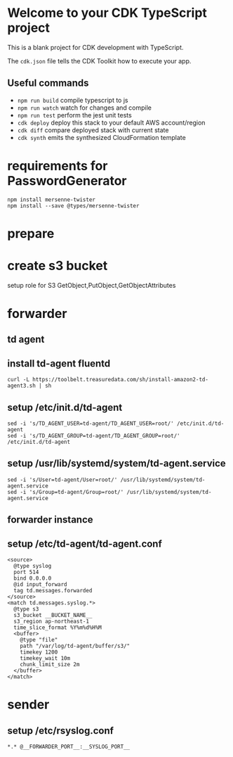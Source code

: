 # Welcome to your CDK TypeScript project

This is a blank project for CDK development with TypeScript.

The `cdk.json` file tells the CDK Toolkit how to execute your app.

## Useful commands

* `npm run build`   compile typescript to js
* `npm run watch`   watch for changes and compile
* `npm run test`    perform the jest unit tests
* `cdk deploy`      deploy this stack to your default AWS account/region
* `cdk diff`        compare deployed stack with current state
* `cdk synth`       emits the synthesized CloudFormation template

# requirements for PasswordGenerator
```
npm install mersenne-twister
npm install --save @types/mersenne-twister
```
# prepare
# create s3 bucket
setup role for S3 GetObject,PutObject,GetObjectAttributes
# forwarder 
## td agent
## install td-agent fluentd
```
curl -L https://toolbelt.treasuredata.com/sh/install-amazon2-td-agent3.sh | sh
```
## setup /etc/init.d/td-agent 
```
sed -i 's/TD_AGENT_USER=td-agent/TD_AGENT_USER=root/' /etc/init.d/td-agent
sed -i 's/TD_AGENT_GROUP=td-agent/TD_AGENT_GROUP=root/' /etc/init.d/td-agent
```
## setup  /usr/lib/systemd/system/td-agent.service
```
sed -i 's/User=td-agent/User=root/' /usr/lib/systemd/system/td-agent.service
sed -i 's/Group=td-agent/Group=root/' /usr/lib/systemd/system/td-agent.service
```
## forwarder instance
## setup /etc/td-agent/td-agent.conf
```
<source>
  @type syslog
  port 514
  bind 0.0.0.0
  @id input_forward
  tag td.messages.forwarded
</source>
<match td.messages.syslog.*>
  @type s3
  s3_bucket __BUCKET_NAME__
  s3_region ap-northeast-1
  time_slice_format %Y%m%d%H%M
  <buffer>
    @type "file"
    path "/var/log/td-agent/buffer/s3/"
    timekey 1200
    timekey_wait 10m
    chunk_limit_size 2m
  </buffer>
</match>
```
# sender
## setup /etc/rsyslog.conf
```
*.* @__FORWARDER_PORT__:__SYSLOG_PORT__
```
